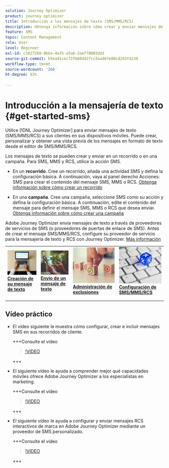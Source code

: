 ```yaml
---
solution: Journey Optimizer
product: journey optimizer
title: Introducción a los mensajes de texto (SMS/MMS/RCS)
description: Obtenga información sobre cómo crear y enviar mensajes de texto en Journey Optimizer
feature: SMS
topic: Content Management
role: User
level: Beginner
exl-id: c1027268-0bbe-4e35-a5a6-2aef78083dd3
source-git-commit: b5ea41cec72fb80dd2fcc3aa467e80cd293fd239
workflow-type: tm+mt
source-wordcount: '266'
ht-degree: 92%

---
```


# Introducción a la mensajería de texto {#get-started-sms}

Utilice [!DNL Journey Optimizer] para enviar mensajes de texto (SMS/MMS/RCS) a sus clientes en sus dispositivos móviles. Puede crear, personalizar y obtener una vista previa de los mensajes en formato de texto desde el editor de SMS/MMS/RCS.

Los mensajes de texto se pueden crear y enviar en un recorrido o en una campaña. Para SMS, MMS y RCS, utilice la acción SMS.

* En un **recorrido**. Cree un recorrido, añada una actividad SMS y defina la configuración básica. A continuación, vaya al panel derecho Acciones: SMS para crear el contenido del mensaje SMS, MMS o RCS. [Obtenga información sobre cómo crear un recorrido](../building-journeys/journey-gs.md)

* En una **campaña**. Cree una campaña, seleccione SMS como su acción y defina la configuración básica. A continuación, edite el contenido del mensaje para definir el mensaje SMS, MMS o RCS que desea enviar. [Obtenga información sobre cómo crear una campaña](../campaigns/create-campaign.md#configure)

Adobe Journey Optimizer envía mensajes de texto a través de proveedores de servicios de SMS (o proveedores de puertas de enlace de SMS). Antes de crear el mensaje SMS/MMS/RCS, configure su proveedor de servicio para la mensajería de texto y RCS con Journey Optimizer. [Más información](sms-configuration.md)

<table style="table-layout:fixed"><tr style="border: 0;">
<td>
<a href="create-sms.md">
<img alt="Posible cliente" src="../assets/do-not-localize/sms-create.jpeg">
</a>
<div><a href="create-sms.md"><strong>Creación de su mensaje de texto</strong>
</div>
<p>
</td>
<td>
<a href="send-sms.md">
<img alt="Poco frecuente" src="../assets/do-not-localize/sms-sending.jpg">
</a>
<div>
<a href="send-sms.md"><strong>Envío de un mensaje de texto</strong></a>
</div>
<p></td>
<td>
<a href="sms-opt-out.md">
<img alt="Validación" src="../assets/do-not-localize/sms-opt-out.jpg">
</a>
<div>
<a href="sms-opt-out.md"><strong>Administración de exclusiones</strong></a>
</div>
<p>
</td>
<td>
<a href="sms-configuration.md">
<img alt="Validación" src="../assets/do-not-localize/sms-config.jpg">
</a>
<div>
<a href="sms-configuration.md"><strong>Configuración de SMS/MMS/RCS</strong></a>
</div>
<p>
</td>
</tr></table>

## Vídeo práctico

* El vídeo siguiente le muestra cómo configurar, crear e incluir mensajes SMS en sus recorridos de cliente.

  +++Consulte el vídeo

  >[!VIDEO](https://video.tv.adobe.com/v/3422693?learn=on&captions=spa)

  +++

* El siguiente vídeo le ayuda a comprender mejor qué capacidades móviles ofrece Adobe Journey Optimizer a los especialistas en marketing.


  +++Consulte el vídeo

  >[!VIDEO](https://video.tv.adobe.com/v/3430377?quality=12&learn=on&captions=spa)

  +++

* El siguiente vídeo le ayuda a configurar y enviar mensajes RCS interactivos de marca en Adobe Journey Optimizer mediante un proveedor de SMS personalizado.


  +++Consulte el vídeo

  >[!VIDEO](https://video.tv.adobe.com/v/3464758?captions=spa)

  +++